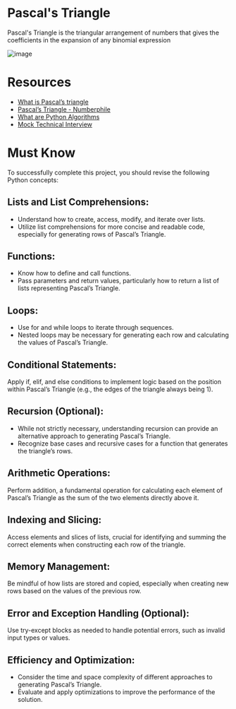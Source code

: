 # Pascal's Triangle

Pascal's Triangle is the triangular arrangement of numbers that gives the coefficients in the expansion of any binomial expression

![image](https://github.com/RichardMiruka/alx-interview/assets/105627752/a40db968-c0db-4b2c-b0bb-e898431e1dd2)


# Resources
* [What is Pascal’s triangle](https://intranet.alxswe.com/rltoken/F458nFkW9StJum2zPI4khg)
* [Pascal’s Triangle - Numberphile](https://intranet.alxswe.com/rltoken/XXMN2RVCCGcF5l5ZnUIv8Q)
* [What are Python Algorithms](https://intranet.alxswe.com/rltoken/q5v0xbgrVxG4Nf-fV-BW2w)
* [Mock Technical Interview](https://intranet.alxswe.com/rltoken/vKf7Spm4xxFMom3x4Jx52g)

# Must Know
To successfully complete this project, you should revise the following Python concepts:

## Lists and List Comprehensions:

- Understand how to create, access, modify, and iterate over lists.
- Utilize list comprehensions for more concise and readable code, especially for generating rows of Pascal’s Triangle.

## Functions:

- Know how to define and call functions.
- Pass parameters and return values, particularly how to return a list of lists representing Pascal’s Triangle.

## Loops:
- Use for and while loops to iterate through sequences.
- Nested loops may be necessary for generating each row and calculating the values of Pascal’s Triangle.

## Conditional Statements:
Apply if, elif, and else conditions to implement logic based on the position within Pascal’s Triangle (e.g., the edges of the triangle always being 1).

## Recursion (Optional):
- While not strictly necessary, understanding recursion can provide an alternative approach to generating Pascal’s Triangle.
- Recognize base cases and recursive cases for a function that generates the triangle’s rows.

## Arithmetic Operations:
Perform addition, a fundamental operation for calculating each element of Pascal’s Triangle as the sum of the two elements directly above it.

## Indexing and Slicing:
Access elements and slices of lists, crucial for identifying and summing the correct elements when constructing each row of the triangle.

## Memory Management:
Be mindful of how lists are stored and copied, especially when creating new rows based on the values of the previous row.

## Error and Exception Handling (Optional):

Use try-except blocks as needed to handle potential errors, such as invalid input types or values.

## Efficiency and Optimization:

- Consider the time and space complexity of different approaches to generating Pascal’s Triangle.
- Evaluate and apply optimizations to improve the performance of the solution.

